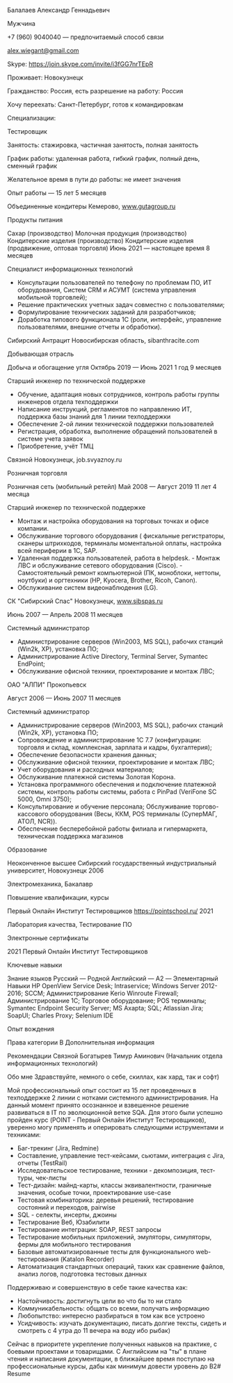 Балалаев Александр Геннадьевич

Мужчина


+7 (960) 9040040 — предпочитаемый способ связи

alex.wiegant@gmail.com

Skype: https://join.skype.com/invite/i3fGG7nrTEpR


Проживает: Новокузнецк

Гражданство: Россия, есть разрешение на работу: Россия

Хочу переехать: Санкт-Петербург, готов к командировкам

Специализации:

Тестировщик

Занятость: стажировка, частичная занятость, полная занятость

График работы: удаленная работа, гибкий график, полный день, сменный график

Желательное время в пути до работы: не имеет значения

Опыт работы — 15 лет 5 месяцев

Объединенные кондитеры
Кемерово, www.gutagroup.ru

Продукты питания

Сахар (производство)
Молочная продукция (производство)
Кондитерские изделия (производство)
Кондитерские изделия (продвижение, оптовая торговля)
Июнь 2021 — настоящее время 8 месяцев

Специалист информационных технологий

- Консультации пользователей по телефону по проблемам ПО, ИТ оборудования, Систем CRM и АСУМТ (система управления мобильной торговлей);
- Решение практических учетных задач совместно c пользователями;
- Формулирование технических заданий для разработчиков;
- Доработка типового функционала 1C (роли, интерфейс, управление пользователями, внешние отчеты и обработки).

Сибирский Антрацит
Новосибирская область, sibanthracite.com

Добывающая отрасль

Добыча и обогащение угля
Октябрь 2019 — Июнь 2021 1 год 9 месяцев

Старший инженер по технической поддержке

- Обучение, адаптация новых сотрудников, контроль работы группы инженеров отдела техподдержки
- Написание инструкций, регламентов по направлению ИТ, поддержка базы знаний для 1 линии техподдержки
- Обеспечение 2-ой линии технической поддержки пользователей
- Регистрация, обработка, выполнение обращений пользователей в системе учета заявок
- Приобретение, учёт ТМЦ

Связной
Новокузнецк, job.svyaznoy.ru

Розничная торговля

Розничная сеть (мобильный ретейл)
Май 2008 — Август 2019 11 лет 4 месяца

Старший инженер по технической поддержке

- Монтаж и настройка оборудования на торговых точках и офисе компании.
- Обслуживание торгового оборудования ( фискальные регистраторы, сканеры штрихкодов, терминалы моментальной оплаты, настройка всей периферии в 1С, SAP.
- Удаленная поддержка пользователей, работа в helpdesk. - Монтаж ЛВС и обслуживание сетевого оборудования (Cisco). - Самостоятельный ремонт компьютерной (ПК, моноблоки, неттопы, ноутбуки) и оргтехники (HP, Kyocera, Brother, Ricoh, Canon).
- Обслуживание систем видеонаблюдения (LG).

СК "Сибирский Спас"
Новокузнецк, www.sibspas.ru

Июнь 2007 — Апрель 2008 11 месяцев

Системный администратор

- Администрирование серверов (Win2003, MS SQL), рабочих станций (Win2k, XP), установка ПО;
- Администрирование Active Directory, Terminal Server, Symantec EndPoint;
- Обслуживание офисной техники, проектирование и монтаж ЛВС;

ОАО "АЛПИ"
Прокопьевск

Август 2006 — Июнь 2007 11 месяцев

Системный администратор

- Администрирование серверов (Win2003, MS SQL), рабочих станций (Win2k, XP), установка ПО;
- Сопровождение и администрирование 1С 7.7 (конфигурации: торговля и склад, комплексная, зарплата и кадры, бухгалтерия);
- Обеспечение безопасности хранения данных;
- Обслуживание офисной техники, проектирование и монтаж ЛВС;
- Учет оборудования и расходных материалов;
- Обслуживание платежной системы Золотая Корона.
- Установка программного обеспечения и подключение платежной системы, контроль работы системы, работа с PinPad (VeriFone SC 5000, Omni 3750);
- Консультирование и обучение персонала; Обслуживание торгово-кассового оборудования (Весы, ККМ, POS терминалы (СуперМАГ, АТОЛ, NCR)).
- Обеспечение бесперебойной работы филиала и гипермаркета, техническая поддержка магазинов

Образование

Неоконченное высшее
Сибирский государственный индустриальный университет, Новокузнецк
2006

Электромеханика, Бакалавр

Повышение квалификации, курсы

Первый Онлайн Институт Тестировщиков https://pointschool.ru/
2021

Лаборатория качества, Тестирование ПО

Электронные сертификаты

2021
Первый Онлайн Институт Тестировщиков

Ключевые навыки

Знание языков
Русский — Родной
Английский — A2 — Элементарный
Навыки
HP OpenView Service Desk; Intraservice; Windows Server 2012-2016; SCCM; Администрирование Kerio Winroute Firewall; Администрирование 1С; Торговое оборудование; POS терминалы; Symantec Endpoint Security Server; MS Axapta; SQL; Atlassian Jira; SoapUI; Charles Proxy; Selenium IDE

Опыт вождения

Права категории B
Дополнительная информация

Рекомендации
Связной
Богатырев Тимур Аминович (Начальник отдела информационных технологий)

Обо мне
Здравствуйте, немного о себе, скиллах, как хард, так и софт)

Мой профессиональный опыт состоит из 15 лет проведенных в техподдержке 2 линии с нотками системного администрирования.
На данный момент принято осознанное и взвешенное решение развиваться в IT по эволюционной ветке SQA. Для этого были успешно пройден курс (POINT - Первый Онлайн Институт Тестировщиков), уверенно могу применять и оперировать следующими иструментами и техниками:
- Баг-трекинг (Jira, Redmine)
- Составление, управление тест-кейсами, сьютами, интеграция с Jira, отчеты (TestRail)
- Исследовательское тестирование, техники - декомпозиция, тест-туры, чек-листы
- Тест-дизайн: майнд-карты, классы эквивалентности, граничные значения, особые точки, проектирование use-case
- Тестовая комбинаторика: деревья решений, тестирование состояний и переходов, pairwise
- SQL - селекты, инсерты, джоины
- Тестирование Веб, Юзабилити
- Тестирование интеграции: SOAP, REST запросы
- Тестирование мобильных приложений, эмуляторы, симуляторы, фермы для мобильного тестирования
- Базовые автоматизированные тесты для функционального web-тестирования (Katalon Recorder)
- Автоматизация стандартных операций, таких как сравнение файлов, анализ логов, подготовка тестовых данных

Поддерживаю и совершенствую в себе такие качества как:
- Настойчивость: достигнуть цели во что бы то ни стало
- Коммуникабельность: общать со всеми, получать информацию
- Любопытство: интересно разбираться в том как все устроено
- Усидчивость: изучать документацию, писать долгие тексты, сидеть и смотреть с 4 утра до 11 вечера на воду ибо рыбак)

Сейчас в приоритете укрепление полученных навыков на практике, с боевыми проектами и товарищами.
С Английским на "ты" в плане чтения и написания документации, в ближайшее время поступаю на профессиональные курсы, дабы как минимум довести уровень до B2# Resume
